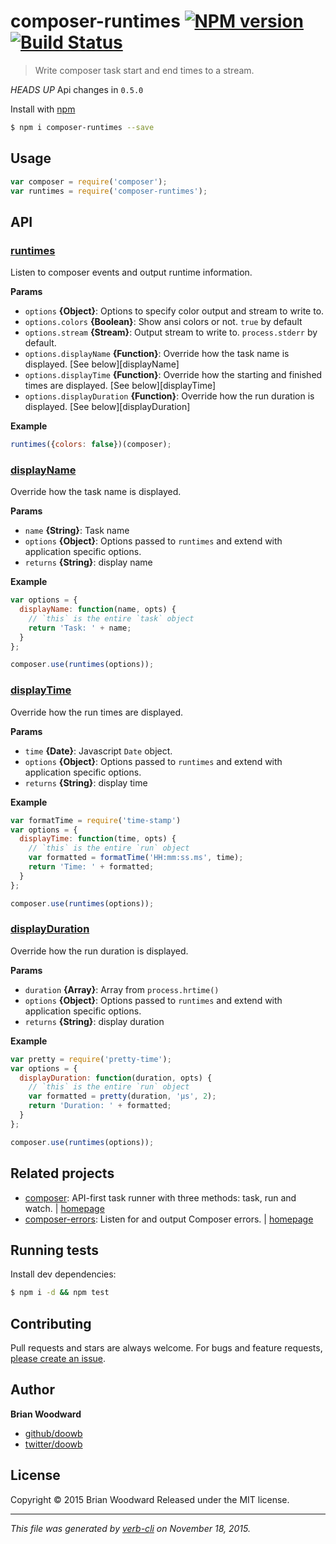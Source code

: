 # composer-runtimes [![NPM version](https://badge.fury.io/js/composer-runtimes.svg)](http://badge.fury.io/js/composer-runtimes)  [![Build Status](https://travis-ci.org/doowb/composer-runtimes.svg)](https://travis-ci.org/doowb/composer-runtimes)

> Write composer task start and end times to a stream.

_HEADS UP_ Api changes in `0.5.0`

Install with [npm](https://www.npmjs.com/)

```sh
$ npm i composer-runtimes --save
```

## Usage

```js
var composer = require('composer');
var runtimes = require('composer-runtimes');
```

## API

### [runtimes](index.js#L31)

Listen to composer events and output runtime information.

**Params**

* `options` **{Object}**: Options to specify color output and stream to write to.
* `options.colors` **{Boolean}**: Show ansi colors or not. `true` by default
* `options.stream` **{Stream}**: Output stream to write to. `process.stderr` by default.
* `options.displayName` **{Function}**: Override how the task name is displayed. [See below][displayName]
* `options.displayTime` **{Function}**: Override how the starting and finished times are displayed. [See below][displayTime]
* `options.displayDuration` **{Function}**: Override how the run duration is displayed. [See below][displayDuration]

**Example**

```js
runtimes({colors: false})(composer);
```

### [displayName](index.js#L89)

Override how the task name is displayed.

**Params**

* `name` **{String}**: Task name
* `options` **{Object}**: Options passed to `runtimes` and extend with application specific options.
* `returns` **{String}**: display name

**Example**

```js
var options = {
  displayName: function(name, opts) {
    // `this` is the entire `task` object
    return 'Task: ' + name;
  }
};

composer.use(runtimes(options));
```

### [displayTime](index.js#L121)

Override how the run times are displayed.

**Params**

* `time` **{Date}**: Javascript `Date` object.
* `options` **{Object}**: Options passed to `runtimes` and extend with application specific options.
* `returns` **{String}**: display time

**Example**

```js
var formatTime = require('time-stamp')
var options = {
  displayTime: function(time, opts) {
    // `this` is the entire `run` object
    var formatted = formatTime('HH:mm:ss.ms', time);
    return 'Time: ' + formatted;
  }
};

composer.use(runtimes(options));
```

### [displayDuration](index.js#L154)

Override how the run duration is displayed.

**Params**

* `duration` **{Array}**: Array from `process.hrtime()`
* `options` **{Object}**: Options passed to `runtimes` and extend with application specific options.
* `returns` **{String}**: display duration

**Example**

```js
var pretty = require('pretty-time');
var options = {
  displayDuration: function(duration, opts) {
    // `this` is the entire `run` object
    var formatted = pretty(duration, 'μs', 2);
    return 'Duration: ' + formatted;
  }
};

composer.use(runtimes(options));
```

## Related projects

* [composer](https://www.npmjs.com/package/composer): API-first task runner with three methods: task, run and watch. | [homepage](https://github.com/jonschlinkert/composer)
* [composer-errors](https://www.npmjs.com/package/composer-errors): Listen for and output Composer errors. | [homepage](https://github.com/doowb/composer-errors)

## Running tests

Install dev dependencies:

```sh
$ npm i -d && npm test
```

## Contributing

Pull requests and stars are always welcome. For bugs and feature requests, [please create an issue](https://github.com/doowb/composer-runtimes/issues/new).

## Author

**Brian Woodward**

+ [github/doowb](https://github.com/doowb)
+ [twitter/doowb](http://twitter.com/doowb)

## License

Copyright © 2015 Brian Woodward
Released under the MIT license.

***

_This file was generated by [verb-cli](https://github.com/assemble/verb-cli) on November 18, 2015._